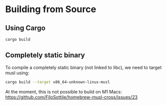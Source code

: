 # Building from Source

## Using Cargo

```bash
cargo build
```

## Completely static binary

To compile a completely static binary (not linked to libc), we need to target
musl using:

```bash
cargo build --target x86_64-unknown-linux-musl
```

At the moment, this is not possible to build on M1 Macs: 
https://github.com/FiloSottile/homebrew-musl-cross/issues/23
